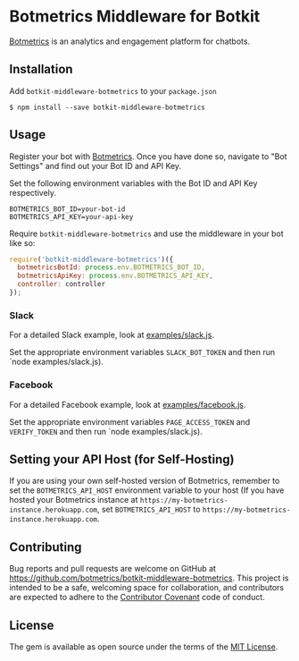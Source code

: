 # Botmetrics Middleware for Botkit

[Botmetrics](https://www.getbotmetrics.com) is an analytics and
engagement platform for chatbots.

## Installation

Add `botkit-middleware-botmetrics` to your `package.json`

```
$ npm install --save botkit-middleware-botmetrics
```

## Usage

Register your bot with
[Botmetrics](https://getbotmetrics.com). Once you have done so, navigate to "Bot Settings" and find out your Bot ID and API Key.

Set the following environment variables with the Bot ID and API
Key respectively.

```
BOTMETRICS_BOT_ID=your-bot-id
BOTMETRICS_API_KEY=your-api-key
```

Require `botkit-middleware-botmetrics` and use the middleware in your bot like so:

```javascript
require('botkit-middleware-botmetrics')({
  botmetricsBotId: process.env.BOTMETRICS_BOT_ID,
  botmetricsApiKey: process.env.BOTMETRICS_API_KEY,
  controller: controller
});
```

### Slack

For a detailed Slack example, look at
[examples/slack.js](examples/slack.js).

Set the appropriate environment variables `SLACK_BOT_TOKEN` and then run
`node examples/slack.js).

### Facebook

For a detailed Facebook example, look at
[examples/facebook.js](examples/facebook.js).

Set the appropriate environment variables `PAGE_ACCESS_TOKEN` and `VERIFY_TOKEN` and then run `node examples/slack.js).

## Setting your API Host (for Self-Hosting)

If you are using your own self-hosted version of Botmetrics, remember to
set the `BOTMETRICS_API_HOST` environment variable to your host (If you
have hosted your Botmetrics instance at
`https://my-botmetrics-instance.herokuapp.com`, set
`BOTMETRICS_API_HOST` to `https://my-botmetrics-instance.herokuapp.com`.

## Contributing

Bug reports and pull requests are welcome on GitHub at https://github.com/botmetrics/botkit-middleware-botmetrics. This project is intended to be a safe, welcoming space for collaboration, and contributors are expected to adhere to the [Contributor Covenant](http://contributor-covenant.org) code of conduct.

## License

The gem is available as open source under the terms of the [MIT License](http://opensource.org/licenses/MIT).
